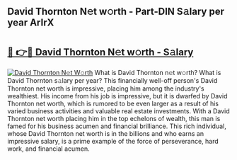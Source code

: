 ## David Thornton N𝚎t w𝚘rth - Part-DIN S𝚊lary per year ArIrX

# <h2><a href="http://gc26igy.nevu.top/?p=David+Thornton">🔗 👉🔴 David Thornton N𝚎t w𝚘rth - S𝚊lary</a></h2>

[![David Thornton N𝚎t W𝚘rth](https://i.imgur.com/Oavwk0R.jpeg)](http://gc26igy.nevu.top/?p=David+Thornton)
What is David Thornton n𝚎t w𝚘rth? What is David Thornton s𝚊lary per year?
This financially well-off person's David Thornton net worth is impressive, placing him among the industry's wealthiest. His income from his job is impressive, but it is dwarfed by David Thornton net worth, which is rumored to be even larger as a result of his varied business activities and valuable real estate investments. With a David Thornton net worth placing him in the top echelons of wealth, this man is famed for his business acumen and financial brilliance. This rich individual, whose David Thornton net worth is in the billions and who earns an impressive salary, is a prime example of the force of perseverance, hard work, and financial acumen.

